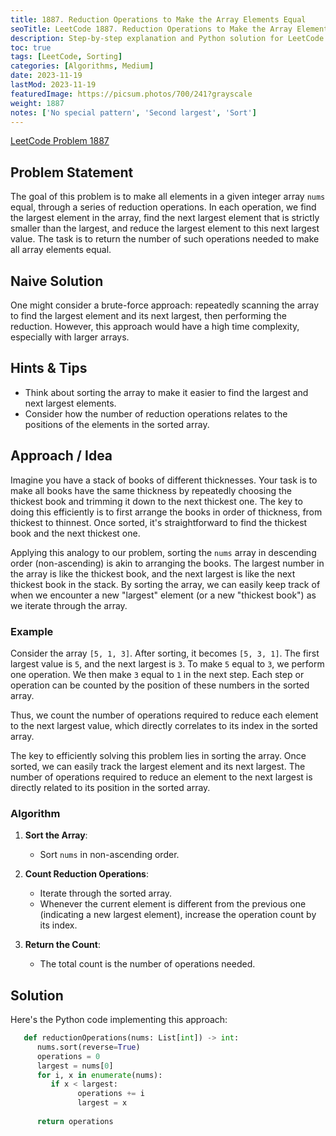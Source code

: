 ```yaml
---
title: 1887. Reduction Operations to Make the Array Elements Equal
seoTitle: LeetCode 1887. Reduction Operations to Make the Array Elements Equal | Python Solution and Explanation
description: Step-by-step explanation and Python solution for LeetCode problem 1887. Reduction Operations to Make the Array Elements Equal.
toc: true
tags: [LeetCode, Sorting]
categories: [Algorithms, Medium]
date: 2023-11-19
lastMod: 2023-11-19
featuredImage: https://picsum.photos/700/241?grayscale
weight: 1887
notes: ['No special pattern', 'Second largest', 'Sort']
---
```


[LeetCode Problem 1887](<https://leetcode.com/problems/reduction-operations-to-make-the-array-elements-equal/>)

## Problem Statement

The goal of this problem is to make all elements in a given integer array `nums` equal, through a series of reduction operations. In each operation, we find the largest element in the array, find the next largest element that is strictly smaller than the largest, and reduce the largest element to this next largest value. The task is to return the number of such operations needed to make all array elements equal.

## Naive Solution

One might consider a brute-force approach: repeatedly scanning the array to find the largest element and its next largest, then performing the reduction. However, this approach would have a high time complexity, especially with larger arrays.

## Hints & Tips

- Think about sorting the array to make it easier to find the largest and next largest elements.
- Consider how the number of reduction operations relates to the positions of the elements in the sorted array.

## Approach / Idea

Imagine you have a stack of books of different thicknesses. Your task is to make all books have the same thickness by repeatedly choosing the thickest book and trimming it down to the next thickest one. The key to doing this efficiently is to first arrange the books in order of thickness, from thickest to thinnest. Once sorted, it's straightforward to find the thickest book and the next thickest one.

Applying this analogy to our problem, sorting the `nums` array in descending order (non-ascending) is akin to arranging the books. The largest number in the array is like the thickest book, and the next largest is like the next thickest book in the stack. By sorting the array, we can easily keep track of when we encounter a new "largest" element (or a new "thickest book") as we iterate through the array.

### Example

Consider the array `[5, 1, 3]`. After sorting, it becomes `[5, 3, 1]`. The first largest value is `5`, and the next largest is `3`. To make `5` equal to `3`, we perform one operation. We then make `3` equal to `1` in the next step. Each step or operation can be counted by the position of these numbers in the sorted array.

Thus, we count the number of operations required to reduce each element to the next largest value, which directly correlates to its index in the sorted array.

The key to efficiently solving this problem lies in sorting the array. Once sorted, we can easily track the largest element and its next largest. The number of operations required to reduce an element to the next largest is directly related to its position in the sorted array.

### Algorithm

1. **Sort the Array**:
   - Sort `nums` in non-ascending order.

2. **Count Reduction Operations**:
   - Iterate through the sorted array.
   - Whenever the current element is different from the previous one (indicating a new largest element), increase the operation count by its index.

3. **Return the Count**:
   - The total count is the number of operations needed.

## Solution

Here's the Python code implementing this approach:

```python
   def reductionOperations(nums: List[int]) -> int:
      nums.sort(reverse=True)
      operations = 0
      largest = nums[0]
      for i, x in enumerate(nums):
         if x < largest:
               operations += i
               largest = x
      
      return operations
```
